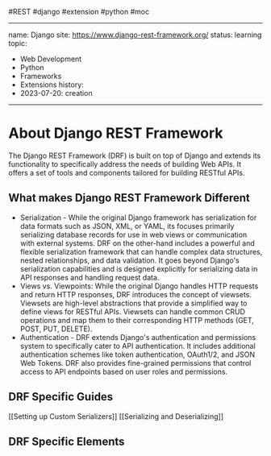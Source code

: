 #REST #django #extension #python  #moc 

---
name: Django
site: https://www.django-rest-framework.org/
status: learning
topic:
 - Web Development
 - Python
 - Frameworks
 - Extensions
history:
  - 2023-07-20: creation
---
# About Django REST Framework

The Django REST Framework (DRF) is built on top of Django and extends its functionality to specifically address the needs of building Web APIs. It offers a set of tools and components tailored for building RESTful APIs.

## What makes Django REST Framework Different

* Serialization - While the original Django framework has serialization for data formats such as JSON, XML, or YAML, its focuses primarily serializing database records for use in web views or communication with external systems. DRF on the other-hand includes a powerful and flexible serialization framework that can handle complex data structures, nested relationships, and data validation. It goes beyond Django's serialization capabilities and is designed explicitly for serializing data in API responses and handling request data.
* Views vs. Viewpoints: While the original Django handles HTTP  requests and return HTTP responses, DRF introduces the concept of viewsets. Viewsets are high-level abstractions that provide a simplified way to define views for RESTful APIs. Viewsets can handle common CRUD operations and map them to their corresponding HTTP methods (GET, POST, PUT, DELETE).
* Authentication - DRF extends Django's  authentication and permissions system to specifically cater to API authentication. It includes additional authentication schemes like token authentication, OAuth1/2, and JSON Web Tokens. DRF also provides fine-grained permissions that control access to API endpoints based on user roles and permissions. 


## DRF Specific Guides
[[Setting up Custom Serializers]]
[[Serializing and Deserializing]]
## DRF Specific Elements
